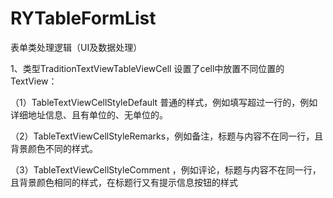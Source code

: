 # RYTableFormList
表单类处理逻辑（UI及数据处理）


1、类型TraditionTextViewTableViewCell 设置了cell中放置不同位置的 TextView：


（1）TableTextViewCellStyleDefault 普通的样式，例如填写超过一行的，例如详细地址信息、且有单位的、无单位的。

（2）TableTextViewCellStyleRemarks，例如备注，标题与内容不在同一行，且背景颜色不同的样式。

（3）TableTextViewCellStyleComment ，例如评论，标题与内容不在同一行，且背景颜色相同的样式，在标题行又有提示信息按钮的样式
